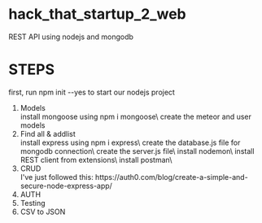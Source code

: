 # hack_that_startup_2_web
REST API using nodejs and mongodb

# STEPS
first, run npm init --yes to start our nodejs project
<ol>

<li>Models</li>
install mongoose using npm i mongoose\
create the meteor and user models

<li>Find all & addlist</li>
install express using npm i express\
create the database.js file for mongodb connection\
create the server.js file\
install nodemon\
install REST client from extensions\
install postman\

<li>CRUD</li>
I've just followed this: 
https://auth0.com/blog/create-a-simple-and-secure-node-express-app/

<li>AUTH</li>
<li>Testing</li>
<li>CSV to JSON</li>
</ol>

